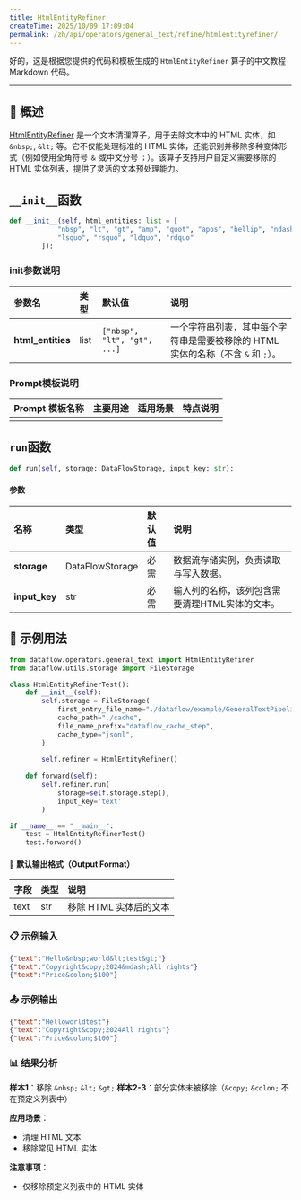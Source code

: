 ```yaml
---
title: HtmlEntityRefiner
createTime: 2025/10/09 17:09:04
permalink: /zh/api/operators/general_text/refine/htmlentityrefiner/
---
```


好的，这是根据您提供的代码和模板生成的 `HtmlEntityRefiner` 算子的中文教程 Markdown 代码。

---

## 📘 概述

[HtmlEntityRefiner](https://github.com/OpenDCAI/DataFlow/blob/main/dataflow/operators/refine/html_entity_refiner.py) 是一个文本清理算子，用于去除文本中的 HTML 实体，如 `&nbsp;`, `&lt;` 等。它不仅能处理标准的 HTML 实体，还能识别并移除多种变体形式（例如使用全角符号 `＆` 或中文分号 `；`）。该算子支持用户自定义需要移除的 HTML 实体列表，提供了灵活的文本预处理能力。

## `__init__`函数

```python
def __init__(self, html_entities: list = [
            "nbsp", "lt", "gt", "amp", "quot", "apos", "hellip", "ndash", "mdash", 
            "lsquo", "rsquo", "ldquo", "rdquo"
        ]):
```

### init参数说明

| 参数名 | 类型 | 默认值 | 说明 |
| :--- | :--- | :--- | :--- |
| **html_entities** | list | `["nbsp", "lt", "gt", ...]` | 一个字符串列表，其中每个字符串是需要被移除的 HTML 实体的名称（不含 `&` 和 `;`）。 |

### Prompt模板说明

| Prompt 模板名称 | 主要用途 | 适用场景 | 特点说明 |
| :--- | :--- | :--- | :--- |
| | | | |

## `run`函数

```python
def run(self, storage: DataFlowStorage, input_key: str):
```

#### 参数

| 名称 | 类型 | 默认值 | 说明 |
| :--- | :--- | :--- | :--- |
| **storage** | DataFlowStorage | 必需 | 数据流存储实例，负责读取与写入数据。 |
| **input_key** | str | 必需 | 输入列的名称，该列包含需要清理HTML实体的文本。 |

## 🧠 示例用法

```python
from dataflow.operators.general_text import HtmlEntityRefiner
from dataflow.utils.storage import FileStorage

class HtmlEntityRefinerTest():
    def __init__(self):
        self.storage = FileStorage(
            first_entry_file_name="./dataflow/example/GeneralTextPipeline/html_entity_test_input.jsonl",
            cache_path="./cache",
            file_name_prefix="dataflow_cache_step",
            cache_type="jsonl",
        )
        
        self.refiner = HtmlEntityRefiner()
        
    def forward(self):
        self.refiner.run(
            storage=self.storage.step(),
            input_key='text'
        )

if __name__ == "__main__":
    test = HtmlEntityRefinerTest()
    test.forward()
```

#### 🧾 默认输出格式（Output Format）

| 字段 | 类型 | 说明 |
| :--- | :---- | :---------- |
| text | str | 移除 HTML 实体后的文本 |

### 📋 示例输入

```json
{"text":"Hello&nbsp;world&lt;test&gt;"}
{"text":"Copyright&copy;2024&mdash;All rights"}
{"text":"Price&colon;$100"}
```

### 📤 示例输出

```json
{"text":"Helloworldtest"}
{"text":"Copyright&copy;2024All rights"}
{"text":"Price&colon;$100"}
```

### 📊 结果分析

**样本1**：移除 `&nbsp;` `&lt;` `&gt;`
**样本2-3**：部分实体未被移除（`&copy;` `&colon;` 不在预定义列表中）

**应用场景**：
- 清理 HTML 文本
- 移除常见 HTML 实体

**注意事项**：
- 仅移除预定义列表中的 HTML 实体
